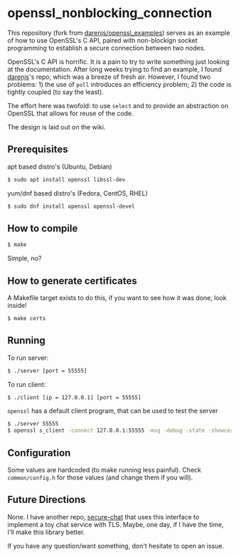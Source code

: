 # openssl_nonblocking_connection

This repository (fork from [darenjs/openssl_examples](https://github.com/darenjs/openssl_examples)) serves as an example of how to use OpenSSL's C API, paired with non-blockign socket programming to establish a secure connection between two nodes.

OpenSSL's C API is horrific. It is a pain to try to write something just looking at the documentation. After long weeks trying to find an example, I found [darenjs](https://github.com/darenjs)'s repo, which was a breeze of fresh air. However, I found two problems: 1) the use of `poll` introduces an efficiency problem; 2) the code is tightly coupled (to say the least). 

The effort here was twofold: to use `select` and to provide an abstraction on OpenSSL that allows for reuse of the code.

The design is laid out on the wiki.


Prerequisites
-----------

apt based distro's (Ubuntu, Debian)
```bash
$ sudo apt install openssl libssl-dev
```

yum/dnf based distro's (Fedora, CentOS, RHEL)
```bash
$ sudo dnf install openssl openssl-devel
```

How to compile
-----------

```bash
$ make
```
Simple, no?

How to generate certificates
-----------

A Makefile target exists to do this, if you want to see how it was done, look inside!
```bash
$ make certs
```

Running
-------

To run server:
```bash
$ ./server [port = 55555]
```

To run client:
```bash
$ ./client [ip = 127.0.0.1] [port = 55555]
```

`openssl` has a default client program, that can be used to test the server
```bash
$ ./server 55555
$ openssl s_client -connect 127.0.0.1:55555 -msg -debug -state -showcerts
```

Configuration
-------
Some values are hardcoded (to make running less painful).
Check `common/config.h` for those values (and change them if you will).

Future Directions
-------
None.
I have another repo, [secure-chat](https://github.com/BSDinis/secure-chat) that uses this interface to implement a toy chat service with TLS.
Maybe, one day, if I have the time, I'll make this library better.

If you have any question/want something, don't hesitate to open an issue.
